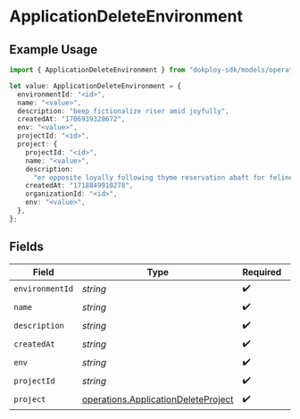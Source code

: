 # ApplicationDeleteEnvironment

## Example Usage

```typescript
import { ApplicationDeleteEnvironment } from "dokploy-sdk/models/operations";

let value: ApplicationDeleteEnvironment = {
  environmentId: "<id>",
  name: "<value>",
  description: "beep fictionalize riser amid joyfully",
  createdAt: "1706939328672",
  env: "<value>",
  projectId: "<id>",
  project: {
    projectId: "<id>",
    name: "<value>",
    description:
      "er opposite loyally following thyme reservation abaft for feline",
    createdAt: "1718849910278",
    organizationId: "<id>",
    env: "<value>",
  },
};
```

## Fields

| Field                                                                                      | Type                                                                                       | Required                                                                                   | Description                                                                                |
| ------------------------------------------------------------------------------------------ | ------------------------------------------------------------------------------------------ | ------------------------------------------------------------------------------------------ | ------------------------------------------------------------------------------------------ |
| `environmentId`                                                                            | *string*                                                                                   | :heavy_check_mark:                                                                         | N/A                                                                                        |
| `name`                                                                                     | *string*                                                                                   | :heavy_check_mark:                                                                         | N/A                                                                                        |
| `description`                                                                              | *string*                                                                                   | :heavy_check_mark:                                                                         | N/A                                                                                        |
| `createdAt`                                                                                | *string*                                                                                   | :heavy_check_mark:                                                                         | N/A                                                                                        |
| `env`                                                                                      | *string*                                                                                   | :heavy_check_mark:                                                                         | N/A                                                                                        |
| `projectId`                                                                                | *string*                                                                                   | :heavy_check_mark:                                                                         | N/A                                                                                        |
| `project`                                                                                  | [operations.ApplicationDeleteProject](../../models/operations/applicationdeleteproject.md) | :heavy_check_mark:                                                                         | N/A                                                                                        |